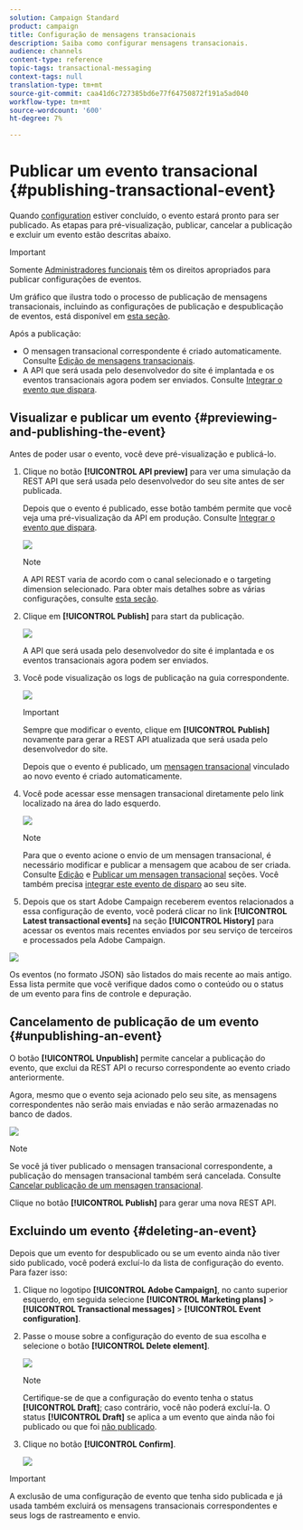 ```yaml
---
solution: Campaign Standard
product: campaign
title: Configuração de mensagens transacionais
description: Saiba como configurar mensagens transacionais.
audience: channels
content-type: reference
topic-tags: transactional-messaging
context-tags: null
translation-type: tm+mt
source-git-commit: caa41d6c727385bd6e77f64750872f191a5ad040
workflow-type: tm+mt
source-wordcount: '600'
ht-degree: 7%

---
```



# Publicar um evento transacional {#publishing-transactional-event}

Quando [configuration](../../channels/using/configuring-transactional-event.md) estiver concluído, o evento estará pronto para ser publicado. As etapas para pré-visualização, publicar, cancelar a publicação e excluir um evento estão descritas abaixo.

>[!IMPORTANT]
>
>Somente [Administradores funcionais](../../administration/using/users-management.md#functional-administrators) <!--being part of the **[!UICONTROL All]** [organizational unit](../../administration/using/organizational-units.md) -->têm os direitos apropriados para publicar configurações de eventos.

Um gráfico que ilustra todo o processo de publicação de mensagens transacionais, incluindo as configurações de publicação e despublicação de eventos, está disponível em [esta seção](../../channels/using/publishing-transactional-message.md).

Após a publicação:
* O mensagen transacional correspondente é criado automaticamente. Consulte [Edição de mensagens transacionais](../../channels/using/editing-transactional-message.md).
* A API que será usada pelo desenvolvedor do site é implantada e os eventos transacionais agora podem ser enviados. Consulte [Integrar o evento que dispara](../../channels/using/getting-started-with-transactional-msg.md#integrate-event-trigger).

## Visualizar e publicar um evento {#previewing-and-publishing-the-event}

Antes de poder usar o evento, você deve pré-visualização e publicá-lo.

1. Clique no botão **[!UICONTROL API preview]** para ver uma simulação da REST API que será usada pelo desenvolvedor do seu site antes de ser publicada.

   Depois que o evento é publicado, esse botão também permite que você veja uma pré-visualização da API em produção. Consulte [Integrar o evento que dispara](../../channels/using/getting-started-with-transactional-msg.md#integrate-event-trigger).

   ![](assets/message-center_api_preview.png)

   >[!NOTE]
   >
   >A API REST varia de acordo com o canal selecionado e o targeting dimension selecionado. Para obter mais detalhes sobre as várias configurações, consulte [esta seção](../../channels/using/configuring-transactional-event.md#transactional-event-specific-configurations).

1. Clique em **[!UICONTROL Publish]** para start da publicação.

   ![](assets/message-center_pub.png)

   A API que será usada pelo desenvolvedor do site é implantada e os eventos transacionais agora podem ser enviados.

1. Você pode visualização os logs de publicação na guia correspondente.

   ![](assets/message-center_logs.png)

   >[!IMPORTANT]
   >
   >Sempre que modificar o evento, clique em **[!UICONTROL Publish]** novamente para gerar a REST API atualizada que será usada pelo desenvolvedor do site.

   Depois que o evento é publicado, um [mensagen transacional](../../channels/using/editing-transactional-message.md) vinculado ao novo evento é criado automaticamente.

1. Você pode acessar esse mensagen transacional diretamente pelo link localizado na área do lado esquerdo.

   ![](assets/message-center_messagegeneration.png)

   >[!NOTE]
   >
   >Para que o evento acione o envio de um mensagen transacional, é necessário modificar e publicar a mensagem que acabou de ser criada. Consulte [Edição](../../channels/using/editing-transactional-message.md) e [Publicar um mensagen transacional](../../channels/using/publishing-transactional-message.md) seções. Você também precisa [integrar este evento de disparo](../../channels/using/getting-started-with-transactional-msg.md#integrate-event-trigger) ao seu site.

1. Depois que os start Adobe Campaign receberem eventos relacionados a essa configuração de evento, você poderá clicar no link **[!UICONTROL Latest transactional events]** na seção **[!UICONTROL History]** para acessar os eventos mais recentes enviados por seu serviço de terceiros e processados pela Adobe Campaign.

![](assets/message-center_latest-events.png)

Os eventos (no formato JSON) são listados do mais recente ao mais antigo. Essa lista permite que você verifique dados como o conteúdo ou o status de um evento para fins de controle e depuração.

## Cancelamento de publicação de um evento {#unpublishing-an-event}

O botão **[!UICONTROL Unpublish]** permite cancelar a publicação do evento, que exclui da REST API o recurso correspondente ao evento criado anteriormente.

Agora, mesmo que o evento seja acionado pelo seu site, as mensagens correspondentes não serão mais enviadas e não serão armazenadas no banco de dados.

![](assets/message-center_unpublish.png)

>[!NOTE]
>
>Se você já tiver publicado o mensagen transacional correspondente, a publicação do mensagen transacional também será cancelada. Consulte [Cancelar publicação de um mensagen transacional](../../channels/using/publishing-transactional-message.md#unpublishing-a-transactional-message).

Clique no botão **[!UICONTROL Publish]** para gerar uma nova REST API.

<!--## Transactional messaging publication process {#transactional-messaging-pub-process}

The chart below illustrates the transactional messaging publication process.

![](assets/message-center_pub-process.png)

For more on publishing, pausing and unpublishing a transactional message, see [this section](../../channels/using/publishing-transactional-message.md).-->

## Excluindo um evento {#deleting-an-event}

Depois que um evento for despublicado ou se um evento ainda não tiver sido publicado, você poderá excluí-lo da lista de configuração do evento. Para fazer isso:

1. Clique no logotipo **[!UICONTROL Adobe Campaign]**, no canto superior esquerdo, em seguida selecione **[!UICONTROL Marketing plans]** > **[!UICONTROL Transactional messages]** > **[!UICONTROL Event configuration]**.
1. Passe o mouse sobre a configuração do evento de sua escolha e selecione o botão **[!UICONTROL Delete element]**.

   ![](assets/message-center_delete-button.png)

   >[!NOTE]
   >
   >Certifique-se de que a configuração do evento tenha o status **[!UICONTROL Draft]**; caso contrário, você não poderá excluí-la. O status **[!UICONTROL Draft]** se aplica a um evento que ainda não foi publicado ou que foi [não publicado](#unpublishing-an-event).

1. Clique no botão **[!UICONTROL Confirm]**.

   ![](assets/message-center_delete-confirm.png)

>[!IMPORTANT]
>
>A exclusão de uma configuração de evento que tenha sido publicada e já usada também excluirá os mensagens transacionais correspondentes e seus logs de rastreamento e envio.
